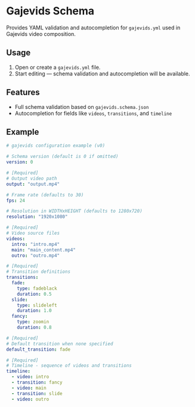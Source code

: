 # Gajevids Schema

Provides YAML validation and autocompletion for `gajevids.yml` used in Gajevids video composition.

## Usage

1. Open or create a `gajevids.yml` file.
2. Start editing — schema validation and autocompletion will be available.

## Features

- Full schema validation based on `gajevids.schema.json`
- Autocompletion for fields like `videos`, `transitions`, and `timeline`

## Example

<!-- start example_gajevids.yml -->

```yaml
# gajevids configuration example (v0)

# Schema version (default is 0 if omitted)
version: 0

# [Required]
# Output video path
output: "output.mp4"

# Frame rate (defaults to 30)
fps: 24

# Resolution in WIDTHxHEIGHT (defaults to 1280x720)
resolution: "1920x1080"

# [Required]
# Video source files
videos:
  intro: "intro.mp4"
  main: "main_content.mp4"
  outro: "outro.mp4"

# [Required]
# Transition definitions
transitions:
  fade:
    type: fadeblack
    duration: 0.5
  slide:
    type: slideleft
    duration: 1.0
  fancy:
    type: zoomin
    duration: 0.8

# [Required]
# Default transition when none specified
default_transition: fade

# [Required]
# Timeline - sequence of videos and transitions
timeline:
  - video: intro
  - transition: fancy
  - video: main
  - transition: slide
  - video: outro
```

<!-- end example_gajevids.yml -->
